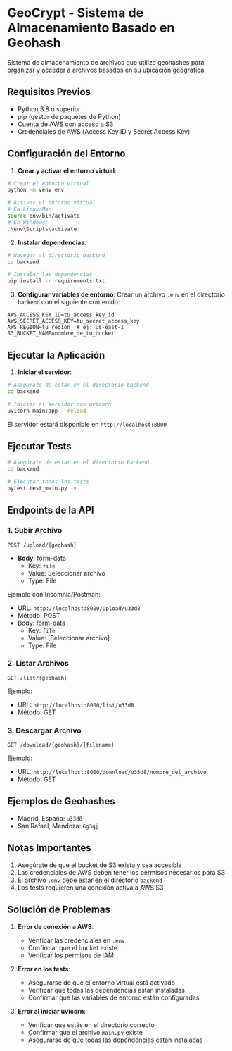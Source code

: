 # GeoCrypt - Sistema de Almacenamiento Basado en Geohash

Sistema de almacenamiento de archivos que utiliza geohashes para organizar y acceder a archivos basados en su ubicación geográfica.

## Requisitos Previos

- Python 3.8 o superior
- pip (gestor de paquetes de Python)
- Cuenta de AWS con acceso a S3
- Credenciales de AWS (Access Key ID y Secret Access Key)

## Configuración del Entorno

1. **Crear y activar el entorno virtual**:
```bash
# Crear el entorno virtual
python -m venv env

# Activar el entorno virtual
# En Linux/Mac:
source env/bin/activate
# En Windows:
.\env\Scripts\activate
```

2. **Instalar dependencias**:
```bash
# Navegar al directorio backend
cd backend

# Instalar las dependencias
pip install -r requirements.txt
```

3. **Configurar variables de entorno**:
Crear un archivo `.env` en el directorio `backend` con el siguiente contenido:
```env
AWS_ACCESS_KEY_ID=tu_access_key_id
AWS_SECRET_ACCESS_KEY=tu_secret_access_key
AWS_REGION=tu_region  # ej: us-east-1
S3_BUCKET_NAME=nombre_de_tu_bucket
```

## Ejecutar la Aplicación

1. **Iniciar el servidor**:
```bash
# Asegúrate de estar en el directorio backend
cd backend

# Iniciar el servidor con uvicorn
uvicorn main:app --reload
```

El servidor estará disponible en `http://localhost:8000`

## Ejecutar Tests

```bash
# Asegúrate de estar en el directorio backend
cd backend

# Ejecutar todos los tests
pytest test_main.py -v
```

## Endpoints de la API

### 1. Subir Archivo
```http
POST /upload/{geohash}
```
- **Body**: form-data
  - Key: `file`
  - Value: Seleccionar archivo
  - Type: File

Ejemplo con Insomnia/Postman:
- URL: `http://localhost:8000/upload/u33d8`
- Método: POST
- Body: form-data
  - Key: `file`
  - Value: [Seleccionar archivo]
  - Type: File

### 2. Listar Archivos
```http
GET /list/{geohash}
```
Ejemplo:
- URL: `http://localhost:8000/list/u33d8`
- Método: GET

### 3. Descargar Archivo
```http
GET /download/{geohash}/{filename}
```
Ejemplo:
- URL: `http://localhost:8000/download/u33d8/nombre_del_archivo`
- Método: GET

## Ejemplos de Geohashes

- Madrid, España: `u33d8`
- San Rafael, Mendoza: `6g3qj`

## Notas Importantes

1. Asegúrate de que el bucket de S3 exista y sea accesible
2. Las credenciales de AWS deben tener los permisos necesarios para S3
3. El archivo `.env` debe estar en el directorio `backend`
4. Los tests requieren una conexión activa a AWS S3

## Solución de Problemas

1. **Error de conexión a AWS**:
   - Verificar las credenciales en `.env`
   - Confirmar que el bucket existe
   - Verificar los permisos de IAM

2. **Error en los tests**:
   - Asegurarse de que el entorno virtual está activado
   - Verificar que todas las dependencias están instaladas
   - Confirmar que las variables de entorno están configuradas

3. **Error al iniciar uvicorn**:
   - Verificar que estás en el directorio correcto
   - Confirmar que el archivo `main.py` existe
   - Asegurarse de que todas las dependencias están instaladas 